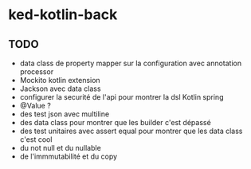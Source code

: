 # ked-kotlin-back

## TODO
- data class de property mapper sur la configuration avec annotation processor
- Mockito kotlin extension
- Jackson avec data class
- configurer la securité de l'api pour montrer la dsl Kotlin spring
- @Value ?
- des test json avec multiline
- des data class pour montrer que les builder c'est dépassé
- des test unitaires avec assert equal pour montrer que les data class c'est cool
- du not null et du nullable
- de l'immmutabilité et du copy